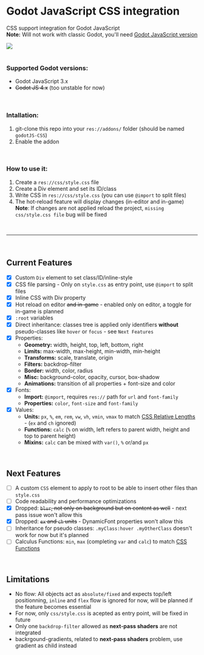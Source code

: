 # Godot JavaScript CSS integration

CSS support integration for Godot JavaScript<br/>
**Note:** Will not work with classic Godot, you'll need [Godot JavaScript version](https://github.com/Geequlim/ECMAScript)

<img src="https://i.imgur.com/EAs5xVO.png"/><br/><br/>

### Supported Godot versions:
- Godot JavaScript 3.x
- <s>Godot JS 4.x</s> (too unstable for now)


<br>

### Intallation:
1. git-clone this repo into your `res://addons/` folder (should be named `godotJS-CSS`)
2. Enable the addon

<br>

### How to use it:
1. Create a `res://css/style.css` file
2. Create a Div element and set its ID/class
3. Write CSS in `res://css/style.css` (you can use `@import` to split files)
4. The hot-reload feature will display changes (in-editor and in-game)<br/>
**Note**: If changes are not applied reload the project, `missing css/style.css file` bug will be fixed

<br/>
<hr/>
<br/>

## Current Features
- [x] Custom `Div` element to set class/ID/inline-style
- [x] CSS file parsing - Only on `style.css` as entry point, use `@import` to split files
- [x] Inline CSS with Div property
- [x] Hot reload on editor ~~and in-game~~ - enabled only on editor, a toggle for in-game is planned
- [x] `:root` variables
- [x] Direct inheritance: classes tree is applied only identifiers **without** pseudo-classes like `hover` or `focus` - see `Next Features`
- [x] Properties:
  - **Geometry:** width, height, top, left, bottom, right
  - **Limits:** max-width, max-height, min-width, min-height
  - **Transforms:** scale, translate, origin
  - **Filters:** backdrop-filter
  - **Border:** width, color, radius
  - **Misc:** background-color, opacity, cursor, box-shadow
  - **Animations:** transition of all properties + font-size and color
- [x] Fonts:
  - **Import:** `@import`, requires `res://` path for `url` and `font-family`
  - **Properties:** `color`, `font-size` and `font-family`
- [x] Values:
  - **Units:** `px`, `%`, `em`, `rem`, `vw`, `vh`, `vmin`, `vmax` to match [CSS Relative Lengths](https://www.w3schools.com/cssref/css_units.php) - (`ex` and `ch` ignored)
  - **Functions:** `calc` (`%` on width, left refers to parent width, height and top to parent height)
  - **Mixins:** `calc` can be mixed with `var()`, `%` or/and `px`

<br>

## Next Features
- [ ] A custom `CSS` element to apply to root to be able to insert other files than `style.css`
- [ ] Code readability and performance optimizations
- [x] Dropped: <s>`blur`, not only on background but on content as well</s> - next pass issue won't allow this
- [x] Dropped: <s>`ex` and `ch` units</s> - DynamicFont properties won't allow this
- [ ] Inheritance for pseudo classes: `.myClass:hover .myOtherClass` doesn't work for now but it's planned
- [ ] Calculus Functions: `min`, `max` (completing `var` and `calc`) to match [CSS Functions](https://www.w3schools.com/cssref/css_functions.php) 

<br>

## Limitations
- No flow: All objects act as `absolute/fixed` and expects top/left positionning, `inline` and `flex` flow is ignored for now, will be planned if the feature becomes essential
- For now, only `css/style.css` is acepted as entry point, will be fixed in future
- Only one `backdrop-filter` allowed as **next-pass shaders** are not integrated
- backrgound-gradients, related to **next-pass shaders** problem, use gradient as child instead
